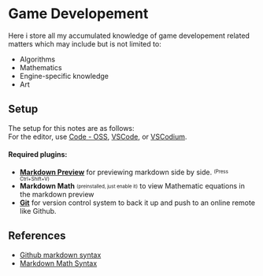 # Game Developement

Here i store all my accumulated knowledge of game developement related matters which may include but is not limited to:
- Algorithms
- Mathematics
- Engine-specific knowledge
- Art

## Setup
The setup for this notes are as follows:<br>
For the editor, use [Code - OSS](https://github.com/microsoft/vscode), [VSCode](https://code.visualstudio.com/), or [VSCodium](https://vscodium.com/).<br>

#### Required plugins:
- **[Markdown Preview](https://open-vsx.org/vscode/item?itemName=bierner.markdown-preview-github-styles)**
    for previewing markdown side by side. <sup><sub>(Press Ctrl+Shift+V)</sub></sup>
- **Markdown Math** <sub><sup>(preinstalled, just enable it)</sup></sub> to view Mathematic equations in the markdown preview 
- **[Git](https://wiki.archlinux.org/title/git)** for version control system to back it up and push to an online remote like Github.

## References
- [Github markdown syntax](https://docs.github.com/en/get-started/writing-on-github/getting-started-with-writing-and-formatting-on-github/basic-writing-and-formatting-syntax)
- [Markdown Math Syntax](https://csrgxtu.github.io/2015/03/20/Writing-Mathematic-Fomulars-in-Markdown/)

